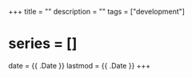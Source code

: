 +++
title = ""
description = ""
tags = ["development"]
# series = []
date = {{ .Date }}
lastmod = {{ .Date }}
+++
